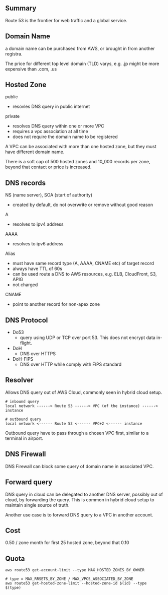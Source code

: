 ## Summary

Route 53 is the frontier for web traffic and a global service.

## Domain Name

a domain name can be purchased from AWS, or brought in from another registra.

The price for different top level domain (TLD) varys, e.g. .jp might be more expensive than .com, .us

## Hosted Zone

public
- resovles DNS query in public internet

private
- resolves DNS query within one or more VPC
- requires a vpc association at all time
- does not require the domain name to be registered

A VPC can be associated with more than one hosted zone, but they must have different domain name.

There is a soft cap of 500 hosted zones and 10_000 records per zone, beyond that contact or price is increased.

## DNS records

NS (name server), SOA (start of authority)
- created by default, do not overwrite or remove without good reason

A
- resolves to ipv4 address

AAAA
- resolves to ipv6 address

Alias
- must have same record type (A, AAAA, CNAME etc) of target record
- always have TTL of 60s
- can be used route a DNS to AWS resources, e.g. ELB, CloudFront, S3, APIG
- not charged

CNAME
- point to another record for non-apex zone

## DNS Protocol

- Do53
  - query using UDP or TCP over port 53. This does not encrypt data in-flight.
- DoH
  - DNS over HTTPS
- DoH-FIPS
  - DNS over HTTP while comply with FIPS standard

## Resolver

Allows DNS query out of AWS Cloud, commonly seen in hybrid cloud setup.

```
# inbound query
local network ------> Route 53 ------> VPC (of the instance) ------> instance

# outbound query
local network <------ Route 53 <------ VPC+2 <------ instance
```

Outbound query have to pass through a chosen VPC first, similar to a terminal in airport.

## DNS Firewall

DNS Firewall can block some query of domain name in associated VPC.

## Forward query

DNS query in cloud can be delegated to another DNS server, possibly out of cloud, by forwarding the query. This is common in hybrid cloud setup to maintain single source of truth.

Another use case is to forward DNS query to a VPC in another account.

## Cost

0.50 / zone month for first 25 hosted zone, beyond that 0.10


## Quota

```shell
aws route53 get-account-limit --type MAX_HOSTED_ZONES_BY_OWNER

# type = MAX_RRSETS_BY_ZONE / MAX_VPCS_ASSOCIATED_BY_ZONE
aws route53 get-hosted-zone-limit --hosted-zone-id $(id) --type $(type)
```

